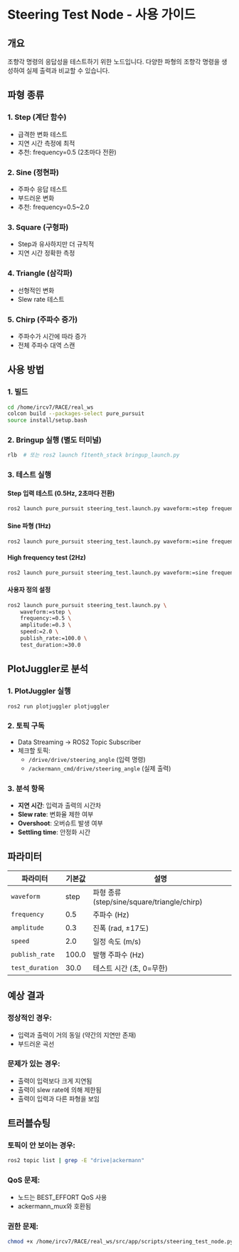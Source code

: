 # Steering Test Node - 사용 가이드

## 개요
조향각 명령의 응답성을 테스트하기 위한 노드입니다.
다양한 파형의 조향각 명령을 생성하여 실제 출력과 비교할 수 있습니다.

## 파형 종류

### 1. **Step (계단 함수)**
- 급격한 변화 테스트
- 지연 시간 측정에 최적
- 추천: frequency=0.5 (2초마다 전환)

### 2. **Sine (정현파)**
- 주파수 응답 테스트
- 부드러운 변화
- 추천: frequency=0.5~2.0

### 3. **Square (구형파)**
- Step과 유사하지만 더 규칙적
- 지연 시간 정확한 측정

### 4. **Triangle (삼각파)**
- 선형적인 변화
- Slew rate 테스트

### 5. **Chirp (주파수 증가)**
- 주파수가 시간에 따라 증가
- 전체 주파수 대역 스캔

## 사용 방법

### 1. 빌드
```bash
cd /home/ircv7/RACE/real_ws
colcon build --packages-select pure_pursuit
source install/setup.bash
```

### 2. Bringup 실행 (별도 터미널)
```bash
rlb  # 또는 ros2 launch f1tenth_stack bringup_launch.py
```

### 3. 테스트 실행

#### Step 입력 테스트 (0.5Hz, 2초마다 전환)
```bash
ros2 launch pure_pursuit steering_test.launch.py waveform:=step frequency:=0.5
```

#### Sine 파형 (1Hz)
```bash
ros2 launch pure_pursuit steering_test.launch.py waveform:=sine frequency:=1.0
```

#### High frequency test (2Hz)
```bash
ros2 launch pure_pursuit steering_test.launch.py waveform:=sine frequency:=2.0
```

#### 사용자 정의 설정
```bash
ros2 launch pure_pursuit steering_test.launch.py \
    waveform:=step \
    frequency:=0.5 \
    amplitude:=0.3 \
    speed:=2.0 \
    publish_rate:=100.0 \
    test_duration:=30.0
```

## PlotJuggler로 분석

### 1. PlotJuggler 실행
```bash
ros2 run plotjuggler plotjuggler
```

### 2. 토픽 구독
- Data Streaming → ROS2 Topic Subscriber
- 체크할 토픽:
  - `/drive/drive/steering_angle` (입력 명령)
  - `/ackermann_cmd/drive/steering_angle` (실제 출력)

### 3. 분석 항목
- **지연 시간**: 입력과 출력의 시간차
- **Slew rate**: 변화율 제한 여부
- **Overshoot**: 오버슈트 발생 여부
- **Settling time**: 안정화 시간

## 파라미터

| 파라미터 | 기본값 | 설명 |
|---------|--------|------|
| `waveform` | step | 파형 종류 (step/sine/square/triangle/chirp) |
| `frequency` | 0.5 | 주파수 (Hz) |
| `amplitude` | 0.3 | 진폭 (rad, ±17도) |
| `speed` | 2.0 | 일정 속도 (m/s) |
| `publish_rate` | 100.0 | 발행 주파수 (Hz) |
| `test_duration` | 30.0 | 테스트 시간 (초, 0=무한) |

## 예상 결과

### 정상적인 경우:
- 입력과 출력이 거의 동일 (약간의 지연만 존재)
- 부드러운 곡선

### 문제가 있는 경우:
- 출력이 입력보다 크게 지연됨
- 출력이 slew rate에 의해 제한됨
- 출력이 입력과 다른 파형을 보임

## 트러블슈팅

### 토픽이 안 보이는 경우:
```bash
ros2 topic list | grep -E "drive|ackermann"
```

### QoS 문제:
- 노드는 BEST_EFFORT QoS 사용
- ackermann_mux와 호환됨

### 권한 문제:
```bash
chmod +x /home/ircv7/RACE/real_ws/src/app/scripts/steering_test_node.py
```
